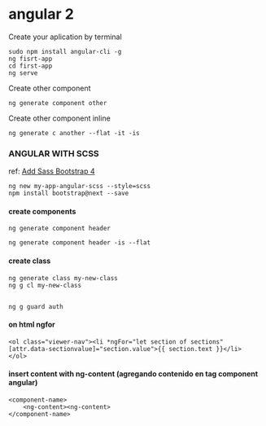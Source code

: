 # angular 2

Create your aplication by terminal

	sudo npm install angular-cli -g
	ng fisrt-app
	cd first-app
	ng serve

Create other component

	ng generate component other

Create other component inline

	ng generate c another --flat -it -is


### ANGULAR WITH SCSS
ref: [Add Sass Bootstrap 4](https://github.com/angular/angular-cli/wiki/stories-include-bootstrap)

	ng new my-app-angular-scss --style=scss
	npm install bootstrap@next --save


#### create components

	ng generate component header

	ng generate component header -is --flat

#### create class

	ng generate class my-new-class
	ng g cl my-new-class


	ng g guard auth


#### on html ngfor

	<ol class="viewer-nav"><li *ngFor="let section of sections" 
	[attr.data-sectionvalue]="section.value">{{ section.text }}</li>  
	</ol>

#### insert content with ng-content (agregando contenido en tag component angular)

	<component-name>
		<ng-content><ng-content>
	</component-name>